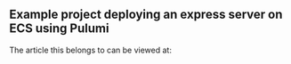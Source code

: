 ## Example project deploying an express server on ECS using Pulumi

The article this belongs to can be viewed at: <url here>
